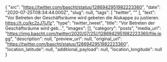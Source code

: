 {
  "src": "https://twitter.com/bascht/status/1286942951982223360",
  "date": "2020-07-25T08:34:44.000Z",
  "slug": null,
  "tags": [
    "twitter",
    ""
  ],
  "text": "Vor Betreten der Geschäftsräume wird gebeten die Alukappe zu justieren. https://t.co/kc2zJ7lJ1z",
  "type": "twitter_tweet",
  "title": "Vor Betreten der Geschäftsräume wird geb…",
  "images": [],
  "category": "posts",
  "media_url": "https://img.bascht.com/twitter/2020/07/25//1286942951982223360/file.jpeg",
  "description": null,
  "preview_url": null,
  "original_url": "https://twitter.com/bascht/status/1286942951982223360",
  "location_latitude": null,
  "additional_payload": null,
  "location_longitude": null
}